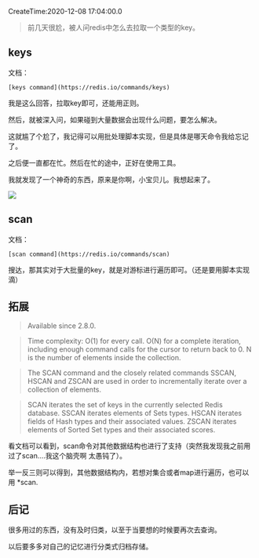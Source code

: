 CreateTime:2020-12-08 17:04:00.0

> 前几天很尬，被人问redis中怎么去拉取一个类型的key。

## keys

文档：

	[keys command](https://redis.io/commands/keys)

我是这么回答，拉取key即可，还能用正则。

然后，就被深入问，如果碰到大量数据会出现什么问题，要怎么解决。

这就尴了个尬了，我记得可以用批处理脚本实现，但是具体是哪天命令我给忘记了。

之后便一直都在忙。然后在忙的途中，正好在使用工具。

我就发现了一个神奇的东西，原来是你啊，小宝贝儿。我想起来了。

![](https://oscimg.oschina.net/oscnet/up-6249bd59b6f1f08daf0f589ebccc1d89d1b.png)

## scan

文档：

	[scan command](https://redis.io/commands/scan)

搜达，那其实对于大批量的key，就是对游标进行遍历即可。（还是要用脚本实现滴）

## 拓展

> Available since 2.8.0.

> Time complexity: O(1) for every call. O(N) for a complete iteration, including enough command calls for the cursor to return back to 0. N is the number of elements inside the collection.

> The SCAN command and the closely related commands SSCAN, HSCAN and ZSCAN are used in order to incrementally iterate over a collection of elements.

> SCAN iterates the set of keys in the currently selected Redis database.
> SSCAN iterates elements of Sets types.
> HSCAN iterates fields of Hash types and their associated values.
> ZSCAN iterates elements of Sorted Set types and their associated scores.

看文档可以看到，scan命令对其他数据结构也进行了支持（突然我发现我之前用过了scan....我这个脑壳啊 太愚钝了）。

举一反三则可以得到，其他数据结构内，若想对集合或者map进行遍历，也可以用 *scan.


## 后记

很多用过的东西，没有及时归类，以至于当要想的时候要再次去查询。

以后要多多对自己的记忆进行分类式归档存储。